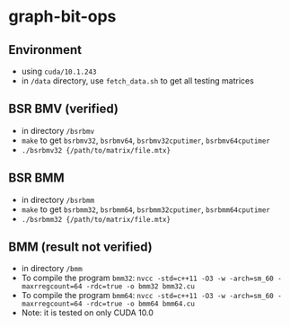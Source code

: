 # graph-bit-ops

## Environment
* using `cuda/10.1.243`
* in `/data` directory, use `fetch_data.sh` to get all testing matrices

## BSR BMV (verified)
* in directory `/bsrbmv`
* `make` to get `bsrbmv32`, `bsrbmv64`, `bsrbmv32cputimer`, `bsrbmv64cputimer`
* `./bsrbmv32 {/path/to/matrix/file.mtx}`

## BSR BMM
* in directory `/bsrbmm`
* `make` to get `bsrbmm32`, `bsrbmm64`, `bsrbmm32cputimer`, `bsrbmm64cputimer`
* `./bsrbmm32 {/path/to/matrix/file.mtx}`

## BMM (result not verified)
* in directory `/bmm`
* To compile the program `bmm32`: `nvcc -std=c++11 -O3 -w -arch=sm_60 -maxrregcount=64 -rdc=true -o bmm32 bmm32.cu`
* To compile the program `bmm64`: `nvcc -std=c++11 -O3 -w -arch=sm_60 -maxrregcount=64 -rdc=true -o bmm64 bmm64.cu`
* Note: it is tested on only CUDA 10.0